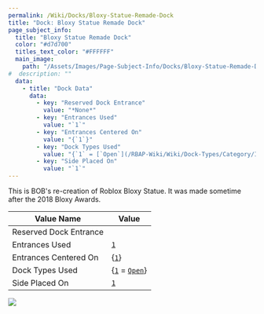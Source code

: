 ```yaml
---
permalink: /Wiki/Docks/Bloxy-Statue-Remade-Dock
title: "Dock: Bloxy Statue Remade Dock"
page_subject_info:
  title: "Bloxy Statue Remade Dock"
  color: "#d7d700"
  titles_text_color: "#FFFFFF"
  main_image:
    path: "/Assets/Images/Page-Subject-Info/Docks/Bloxy-Statue-Remade-Dock.png"
#  description: ""
  data:
    - title: "Dock Data"
      data:
        - key: "Reserved Dock Entrance"
          value: "*None*"
        - key: "Entrances Used"
          value: "`1`"
        - key: "Entrances Centered On"
          value: "{`1`}"
        - key: "Dock Types Used"
          value: "{`1` = [`Open`](/RBAP-Wiki/Wiki/Dock-Types/Category/In-Game#open)}"
        - key: "Side Placed On"
          value: "`1`"
---
```


This is BOB's re-creation of Roblox Bloxy Statue. It was made sometime after the 2018 Bloxy Awards.

| Value Name             | Value |
|-|-|
| Reserved Dock Entrance |  |
| Entrances Used         | [`1`](/RBAP-Wiki/Wiki/Value-Types#number) |
| Entrances Centered On  | {[`1`](/RBAP-Wiki/Wiki/Value-Types#number)} |
| Dock Types Used        | {[`1`](/RBAP-Wiki/Wiki/Value-Types#number) = [`Open`](/RBAP-Wiki/Wiki/Dock-Types/Category/In-Game#open)} |
| Side Placed On         | [`1`](/RBAP-Wiki/Wiki/Value-Types#number) |

![](/RBAP-Wiki/Assets/Images/Docks/Bloxy-Statue-Remade-Dock.png)